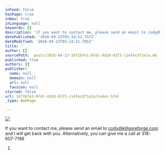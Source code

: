 ```yaml
---
inFeed: false
hasPage: true
inNav: true
inLanguage: null
keywords: []
description: 'If you want to contact me, please send an email to cody@killgoreforge.com and I will get back with you. Alternatively, you can give me a call at 318-607-7198'
datePublished: '2016-04-23T03:14:52.757Z'
dateModified: '2016-04-23T03:14:31.785Z'
title: ''
author: []
sourcePath: _posts/2016-04-13-1871bfe1-07dc-4d20-8373-c14fecdf1e1a.md
published: true
authors: []
publisher:
  name: null
  domain: null
  url: null
  favicon: null
starred: false
url: 1871bfe1-07dc-4d20-8373-c14fecdf1e1a/index.html
_type: WebPage

---
```

![](https://the-grid-user-content.s3-us-west-2.amazonaws.com/13703d18-77b4-4693-b53d-e2e4e519a049.jpg)

If you want to contact me, please send an email to cody@killgoreforge.com and I will get back with you. Alternatively, you can give me a call at 318-607-7198

1.